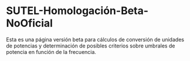# SUTEL-Homologación-Beta-NoOficial
Esta es una página versión beta para cálculos de conversión de unidades de potencias y determinación de posibles criterios sobre umbrales de potencia en función de la frecuencia.
